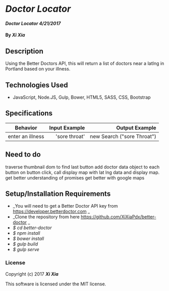 # _Doctor Locator_

#### _Doctor Locator 4/21/2017_

#### By _**Xi Xia**_

## Description

Using the Better Doctors API, this will return a list of doctors near a latlng in Portland based on your illness.

## Technologies Used
- JavaScript, Node.JS, Gulp, Bower, HTML5, SASS, CSS, Bootstrap

## Specifications

| Behavior                   | Input Example     | Output Example    |
| -------------------------- | -----------------:| -----------------:|
|enter an illness|'sore throat'|new Search ("sore Throat")|

## Need to do

traverse thumbnail dom to find last button
add doctor data object to each button
on button click, call display map with lat lng data and display map.
get better understanding of promises
get better with google maps 


## Setup/Installation Requirements

* _You will need to get a Better Doctor API key from https://developer.betterdoctor.com _
* _Clone the repository from here https://github.com/XiXiaPdx/better-doctor _
* _$ cd better-doctor_
* _$ npm install_
* _$ bower install_
* _$ gulp build_
* _$ gulp serve_


### License

Copyright (c) 2017 **_Xi Xia_**

This software is licensed under the MIT license.
